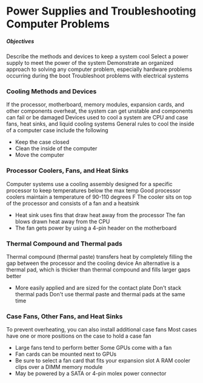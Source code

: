 # Power Supplies and Troubleshooting Computer Problems
##### Objectives
Describe the methods and devices to keep a system cool
Select a power supply to meet the power of the system
Demonstrate an organized approach to solving any computer problem, especially hardware problems occurring during the boot
Troubleshoot problems with electrical systems
### Cooling Methods and Devices
If the processor, motherboard, memory modules, expansion cards, and other components overheat, the system can get unstable and components can fail or be damaged
Devices used to cool a system are CPU and case fans, heat sinks, and liquid cooling systems
General rules to cool the inside of a computer case include the following
- Keep the case closed
- Clean the inside of the computer
- Move the computer
### Processor Coolers, Fans, and Heat Sinks
Computer systems use a cooling assembly designed for a specific processor to keep temperatures below the max temp
Good processor coolers maintain a temperature of 90-110 degrees F
The cooler sits on top of the processor and consists of a fan and a heatsink
- Heat sink uses fins that draw heat away from the processor
The fan blows drawn heat away from the CPU
- The fan gets power by using a 4-pin header on the motherboard
### Thermal Compound and Thermal pads
Thermal compound (thermal paste) transfers heat by completely filling the gap between the processor and the cooling device
An alternative is a thermal pad, which is thicker than thermal compound and fills larger gaps better
- More easily applied and are sized for the contact plate
Don't stack thermal pads
Don't use thermal paste and thermal pads at the same time
### Case Fans, Other Fans, and Heat Sinks
To prevent overheating, you can also install additional case fans
Most cases have one or more positions on the case to hold a case fan
- Large fans tend to perform better
Some GPUs come with a fan
- Fan cards can be mounted next to GPUs
- Be sure to select a fan card that fits your expansion slot
A RAM cooler clips over a DIMM memory module
- May be powered by a SATA or 4-pin molex power connector
